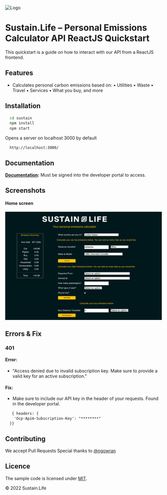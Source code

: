 
![Logo](https://i.imgur.com/ZXtVTw8.png)

# Sustain.Life – Personal Emissions Calculator API ReactJS Quickstart

This quickstart is a guide on how to interact with our API from a ReactJS frontend.


## Features

- Calculates personal carbon emissions based on: 
• Utilities
• Waste
• Travel
• Services
• What you buy, and more

## Installation


```bash
  cd sustain
  npm install 
  npm start
```
Opens a server on localhost 3000 by default

```
  http://localhost:3000/
``` 
## Documentation

**[Documentation](https://developer.sustain.life/api-details#api=sustain-life-personal-calculator-api&operation=get-v1-personal-calculator-defaults):**
Must be signed into the developer portal to access.

## Screenshots

#### Home screen

![Screenshot](./sustain/src/assets/personal-calculator.png)

##  Errors & Fix

### 401 

#### Error:
 * "Access denied due to invalid subscription key. Make sure to provide a valid key for an active subscription."

#### Fix:
  * Make sure to include our API key in the header of your requests. Found in the developer portal.
  ```
     { headers: {
      'Ocp-Apim-Subscription-Key': "********"
    }}
  ```

## Contributing 
We accept Pull Requests
Special thanks to [@ngowran](https://github.com/ngowran)


## Licence 
The sample code is licensed under [MIT](https://www.mit.edu/~amini/LICENSE.md).

© 2022 Sustain.Life

